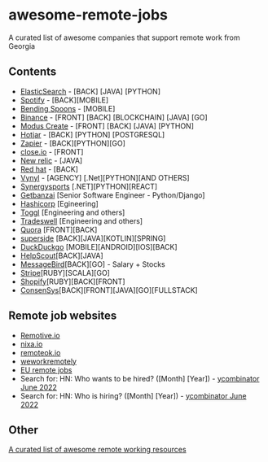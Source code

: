 # awesome-remote-jobs

A curated list of awesome companies that support remote work from Georgia

## Contents

- [ElasticSearch](https://www.elastic.co/) - [BACK] [JAVA] [PYTHON]
- [Spotify](https://www.lifeatspotify.com/jobs?l=remote-emea) - [BACK][MOBILE]
- [Bending Spoons](https://bendingspoons.com/) - [MOBILE]
- [Binance](https://www.binance.com/en/career) - [FRONT] [BACK] [BLOCKCHAIN] [JAVA] [GO]
- [Modus Create](https://moduscreate.com/careers/) - [FRONT] [BACK] [JAVA] [PYTHON]
- [Hotjar](https://www.hotjar.com/) - [BACK] [PYTHON] [POSTGRESQL]
- [Zapier](https://zapier.com/) - [BACK][PYTHON][GO]
- [close.io](https://close.com/) - [FRONT]
- [New relic](https://newrelic.com/) - [JAVA]
- [Red hat](https://www.redhat.com/en/jobs) - [BACK]
- [Vynyl](https://vynyl.com) - [AGENCY] [.Net][PYTHON][AND OTHERS]
- [Synergysports](https://synergysports.com/careers/) [.NET][PYTHON][REACT]
- [Getbanzai](https://www.getbanzai.com/) [Senior Software Engineer - Python/Django]
- [Hashicorp](https://www.hashicorp.com/jobs/engineering) [Egineering]
- [Toggl](https://toggl.com/jobs/) [Engineering and others]
- [Tradeswell](https://www.tradeswell.com/careers/) [Engineering and others]
- [Quora](https://www.quora.com/careers/engineering) [FRONT][BACK]
- [superside](https://www.superside.com/) [BACK][JAVA][KOTLIN][SPRING]
- [DuckDuckgo](https://duckduckgo.com/hiring) [MOBILE][ANDROID][IOS][BACK]
- [HelpScout](https://www.helpscout.com/)[BACK][JAVA]
- [MessageBird](https://www.messagebird.com/en/careers/)[BACK][GO] - Salary + Stocks
- [Stripe](https://stripe.com/jobs/search)[RUBY][SCALA][GO]
- [Shopify](https://www.shopify.com/careers/search)[RUBY][BACK][FRONT]
- [ConsenSys](https://consensys.net/open-roles/)[BACK][FRONT][JAVA][GO][FULLSTACK]

## Remote job websites
- [Remotive.io](https://remotive.io/)
- [nixa.io](https://www.nixa.io/developer)
- [remoteok.io](https://remoteok.io/)
- [weworkremotely](https://weworkremotely.com/)
- [EU remote jobs](https://euremotejobs.com/)
- Search for: HN: Who wants to be hired? ([Month] [Year]) - [ycombinator June 2022](https://news.ycombinator.com/item?id=31582793)
- Search for: HN: Who is hiring? ([Month] [Year]) - [ycombinator June 2022](https://news.ycombinator.com/item?id=31582796)

## Other

[A curated list of awesome remote working resources](https://github.com/lukasz-madon/awesome-remote-job)
